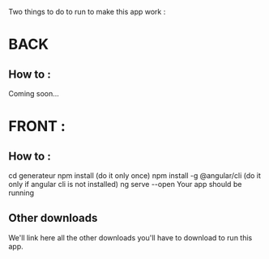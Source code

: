 Two things to do to run to make this app work :

# BACK

## How to :
Coming soon...

# FRONT :

## How to :
cd generateur
npm install (do it only once)
npm install -g @angular/cli (do it only if angular cli is not installed)
ng serve --open
Your app should be running

## Other downloads
We'll link here all the other downloads you'll have to download to run this app.


